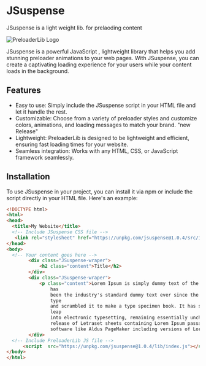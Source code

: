 # JSuspense
JSuspense is a light weight lib. for prelaoding content

![PreloaderLib Logo](https://i.ibb.co/Jmt67fj/Screenshot-2023-06-06-at-6-29-04-AM.png)

JSuspense is a powerful JavaScript , lightweight library that helps you add stunning preloader animations to your web pages. With JSuspense, you can create a captivating loading experience for your users while your content loads in the background. 

## Features
- Easy to use: Simply include the JSuspense script in your HTML file and let it handle the rest.
- Customizable: Choose from a variety of preloader styles and customize colors, animations, and loading messages to match your brand. "new Release"
- Lightweight: PreloaderLib is designed to be lightweight and efficient, ensuring fast loading times for your website.
- Seamless integration: Works with any HTML, CSS, or JavaScript framework seamlessly.

## Installation
To use JSuspense in your project, you can install it via npm or include the script directly in your HTML file. Here's an example:

```html
<!DOCTYPE html>
<html>
<head>
  <title>My Website</title>
  <!-- Include JSuspense CSS file -->
   <link rel="stylesheet" href="https://unpkg.com/jsuspense@1.0.4/src/index.css">
</head>
<body>
  <!-- Your content goes here -->
        <div class="JSuspense-wraper">
            <h2 class="content">Title</h2>
        </div>
        <div class="JSuspense-wraper">
            <p class="content">Lorem Ipsum is simply dummy text of the printing and typesetting industry. Lorem Ipsum
                has
                been the industry's standard dummy text ever since the 1500s, when an unknown printer took a galley of
                type
                and scrambled it to make a type specimen book. It has survived not only five centuries, but also the
                leap
                into electronic typesetting, remaining essentially unchanged. It was popularised in the 1960s with the
                release of Letraset sheets containing Lorem Ipsum passages, and more recently with desktop publishing
                software like Aldus PageMaker including versions of Lorem Ipsum.</p>
        </div>
  <!-- Include PreloaderLib JS file -->
      <script  src="https://unpkg.com/jsuspense@1.0.4/lib/index.js"></script>
</body>
</html>
